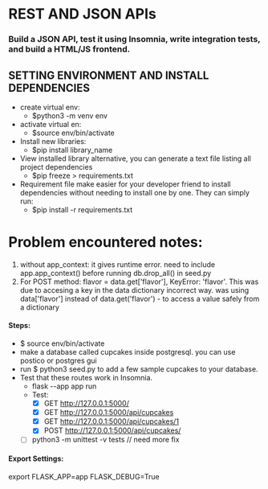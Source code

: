 # REST AND JSON APIs

### Build a JSON API, test it using Insomnia, write integration tests, and build a HTML/JS frontend.

## SETTING ENVIRONMENT AND INSTALL DEPENDENCIES 
- create virtual env:
  -  $python3 -m venv env
- activate virtual en:  
  - $source env/bin/activate
- Install new libraries:
  - $pip install library_name
- View installed library alternative, you can generate a text file listing all project dependencies 
  - $pip freeze > requirements.txt
- Requirement file make easier for your developer friend to install dependencies without needing to install one by one. They can simply run: 
  - $pip install -r requirements.txt

# Problem encountered notes:
1. without app_context: it gives runtime error. need to include app.app_context() before running db.drop_all() in seed.py
2.  For POST method: flavor = data.get['flavor'], KeyError: 'flavor'. This was due to accesing a key in the data dictionary incorrect way. was using data['flavor'] instead of data.get('flavor') - to access a value safely from a dictionary


#### Steps:
- $ source env/bin/activate
- make a database called cupcakes inside postgresql. you can use postico or postgres gui 
- run $ python3 seed.py to add a few sample cupcakes to your database.
- Test that these routes work in Insomnia.
  - flask --app app run
  - Test: 
    - [x] GET http://127.0.0.1:5000/
    - [x] GET http://127.0.0.1:5000/api/cupcakes
    - [x] GET http://127.0.0.1:5000/api/cupcakes/1
    - [x] POST http://127.0.0.1:5000/api/cupcakes/
  - [ ] python3 -m unittest -v tests // need more fix

#### Export Settings:
export FLASK_APP=app
FLASK_DEBUG=True